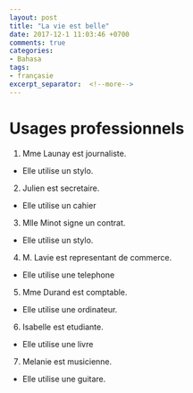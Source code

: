```yaml
---
layout: post
title: "La vie est belle"
date: 2017-12-1 11:03:46 +0700
comments: true
categories:
- Bahasa
tags:
- françasie
excerpt_separator:  <!--more-->
---
```

# Usages professionnels
1. Mme Launay est journaliste.
- Elle utilise un stylo.
2. Julien est secretaire.
- Elle utilise un cahier
3. Mlle Minot signe un contrat.
- Elle utilise un stylo.
4. M. Lavie est representant de commerce.
- Elle utilise une telephone
5. Mme Durand est comptable. 
- Elle utilise une ordinateur.
6. Isabelle est etudiante.
- Elle utilise une livre
7. Melanie est musicienne.
- Elle utilise une guitare.
#
